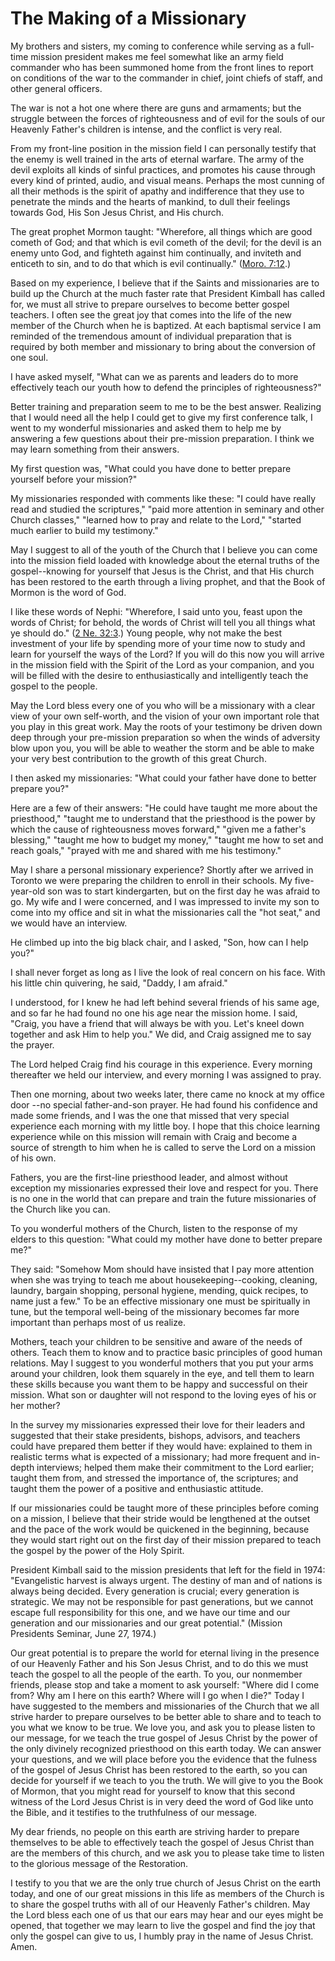 # The Making of a Missionary

My brothers and sisters, my coming to conference while serving as a full-time
mission president makes me feel somewhat like an army field commander who has
been summoned home from the front lines to report on conditions of the war to
the commander in chief, joint chiefs of staff, and other general officers.

The war is not a hot one where there are guns and armaments; but the struggle
between the forces of righteousness and of evil for the souls of our Heavenly
Father's children is intense, and the conflict is very real.

From my front-line position in the mission field I can personally testify that
the enemy is well trained in the arts of eternal warfare. The army of the
devil exploits all kinds of sinful practices, and promotes his cause through
every kind of printed, audio, and visual means. Perhaps the most cunning of
all their methods is the spirit of apathy and indifference that they use to
penetrate the minds and the hearts of mankind, to dull their feelings towards
God, His Son Jesus Christ, and His church.

The great prophet Mormon taught: "Wherefore, all things which are good cometh
of God; and that which is evil cometh of the devil; for the devil is an enemy
unto God, and fighteth against him continually, and inviteth and enticeth to
sin, and to do that which is evil continually." ([Moro.
7:12](https://www.lds.org/scriptures/bofm/moro/7.12?lang=eng#11).)

Based on my experience, I believe that if the Saints and missionaries are to
build up the Church at the much faster rate that President Kimball has called
for, we must all strive to prepare ourselves to become better gospel teachers.
I often see the great joy that comes into the life of the new member of the
Church when he is baptized. At each baptismal service I am reminded of the
tremendous amount of individual preparation that is required by both member
and missionary to bring about the conversion of one soul.

I have asked myself, "What can we as parents and leaders do to more
effectively teach our youth how to defend the principles of righteousness?"

Better training and preparation seem to me to be the best answer. Realizing
that I would need all the help I could get to give my first conference talk, I
went to my wonderful missionaries and asked them to help me by answering a few
questions about their pre-mission preparation. I think we may learn something
from their answers.

My first question was, "What could you have done to better prepare yourself
before your mission?"

My missionaries responded with comments like these: "I could have really read
and studied the scriptures," "paid more attention in seminary and other Church
classes," "learned how to pray and relate to the Lord," "started much earlier
to build my testimony."

May I suggest to all of the youth of the Church that I believe you can come
into the mission field loaded with knowledge about the eternal truths of the
gospel--knowing for yourself that Jesus is the Christ, and that His church has
been restored to the earth through a living prophet, and that the Book of
Mormon is the word of God.

I like these words of Nephi: "Wherefore, I said unto you, feast upon the words
of Christ; for behold, the words of Christ will tell you all things what ye
should do." ([2 Ne.
32:3](https://www.lds.org/scriptures/bofm/2-ne/32.3?lang=eng#2).) Young
people, why not make the best investment of your life by spending more of your
time now to study and learn for yourself the ways of the Lord? If you will do
this now you will arrive in the mission field with the Spirit of the Lord as
your companion, and you will be filled with the desire to enthusiastically and
intelligently teach the gospel to the people.

May the Lord bless every one of you who will be a missionary with a clear view
of your own self-worth, and the vision of your own important role that you
play in this great work. May the roots of your testimony be driven down deep
through your pre-mission preparation so when the winds of adversity blow upon
you, you will be able to weather the storm and be able to make your very best
contribution to the growth of this great Church.

I then asked my missionaries: "What could your father have done to better
prepare you?"

Here are a few of their answers: "He could have taught me more about the
priesthood," "taught me to understand that the priesthood is the power by
which the cause of righteousness moves forward," "given me a father's
blessing," "taught me how to budget my money," "taught me how to set and reach
goals," "prayed with me and shared with me his testimony."

May I share a personal missionary experience? Shortly after we arrived in
Toronto we were preparing the children to enroll in their schools. My five-
year-old son was to start kindergarten, but on the first day he was afraid to
go. My wife and I were concerned, and I was impressed to invite my son to come
into my office and sit in what the missionaries call the "hot seat," and we
would have an interview.

He climbed up into the big black chair, and I asked, "Son, how can I help
you?"

I shall never forget as long as I live the look of real concern on his face.
With his little chin quivering, he said, "Daddy, I am afraid."

I understood, for I knew he had left behind several friends of his same age,
and so far he had found no one his age near the mission home. I said, "Craig,
you have a friend that will always be with you. Let's kneel down together and
ask Him to help you." We did, and Craig assigned me to say the prayer.

The Lord helped Craig find his courage in this experience. Every morning
thereafter we held our interview, and every morning I was assigned to pray.

Then one morning, about two weeks later, there came no knock at my office door
--no special father-and-son prayer. He had found his confidence and made some
friends, and I was the one that missed that very special experience each
morning with my little boy. I hope that this choice learning experience while
on this mission will remain with Craig and become a source of strength to him
when he is called to serve the Lord on a mission of his own.

Fathers, you are the first-line priesthood leader, and almost without
exception my missionaries expressed their love and respect for you. There is
no one in the world that can prepare and train the future missionaries of the
Church like you can.

To you wonderful mothers of the Church, listen to the response of my elders to
this question: "What could my mother have done to better prepare me?"

They said: "Somehow Mom should have insisted that I pay more attention when
she was trying to teach me about housekeeping--cooking, cleaning, laundry,
bargain shopping, personal hygiene, mending, quick recipes, to name just a
few." To be an effective missionary one must be spiritually in tune, but the
temporal well-being of the missionary becomes far more important than perhaps
most of us realize.

Mothers, teach your children to be sensitive and aware of the needs of others.
Teach them to know and to practice basic principles of good human relations.
May I suggest to you wonderful mothers that you put your arms around your
children, look them squarely in the eye, and tell them to learn these skills
because you want them to be happy and successful on their mission. What son or
daughter will not respond to the loving eyes of his or her mother?

In the survey my missionaries expressed their love for their leaders and
suggested that their stake presidents, bishops, advisors, and teachers could
have prepared them better if they would have: explained to them in realistic
terms what is expected of a missionary; had more frequent and in-depth
interviews; helped them make their commitment to the Lord earlier; taught them
from, and stressed the importance of, the scriptures; and taught them the
power of a positive and enthusiastic attitude.

If our missionaries could be taught more of these principles before coming on
a mission, I believe that their stride would be lengthened at the outset and
the pace of the work would be quickened in the beginning, because they would
start right out on the first day of their mission prepared to teach the gospel
by the power of the Holy Spirit.

President Kimball said to the mission presidents that left for the field in
1974: "Evangelistic harvest is always urgent. The destiny of man and of
nations is always being decided. Every generation is crucial; every generation
is strategic. We may not be responsible for past generations, but we cannot
escape full responsibility for this one, and we have our time and our
generation and our missionaries and our great potential." (Mission Presidents
Seminar, June 27, 1974.)

Our great potential is to prepare the world for eternal living in the presence
of our Heavenly Father and his Son Jesus Christ, and to do this we must teach
the gospel to all the people of the earth. To you, our nonmember friends,
please stop and take a moment to ask yourself: "Where did I come from? Why am
I here on this earth? Where will I go when I die?" Today I have suggested to
the members and missionaries of the Church that we all strive harder to
prepare ourselves to be better able to share and to teach to you what we know
to be true. We love you, and ask you to please listen to our message, for we
teach the true gospel of Jesus Christ by the power of the only divinely
recognized priesthood on this earth today. We can answer your questions, and
we will place before you the evidence that the fulness of the gospel of Jesus
Christ has been restored to the earth, so you can decide for yourself if we
teach to you the truth. We will give to you the Book of Mormon, that you might
read for yourself to know that this second witness of the Lord Jesus Christ is
in very deed the word of God like unto the Bible, and it testifies to the
truthfulness of our message.

My dear friends, no people on this earth are striving harder to prepare
themselves to be able to effectively teach the gospel of Jesus Christ than are
the members of this church, and we ask you to please take time to listen to
the glorious message of the Restoration.

I testify to you that we are the only true church of Jesus Christ on the earth
today, and one of our great missions in this life as members of the Church is
to share the gospel truths with all of our Heavenly Father's children. May the
Lord bless each one of us that our ears may hear and our eyes might be opened,
that together we may learn to live the gospel and find the joy that only the
gospel can give to us, I humbly pray in the name of Jesus Christ. Amen.

